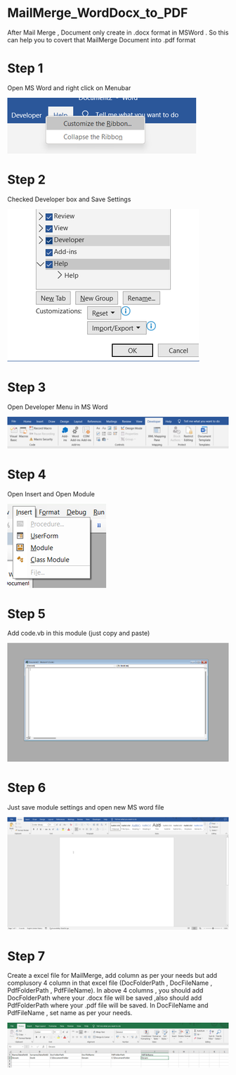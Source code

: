 # MailMerge_WordDocx_to_PDF

After Mail Merge , Document only create in .docx format in MSWord . So this can help you to covert that MailMerge Document into .pdf format

# Step 1

Open MS Word and right click on Menubar

![alt text](https://github.com/devamdoshi212/MailMerge_WordDocx_to_PDF/blob/main/instruction_with_screenshots/step1.png?raw=true)

# Step 2

Checked Developer box and Save Settings

![alt text](https://github.com/devamdoshi212/MailMerge_WordDocx_to_PDF/blob/main/instruction_with_screenshots/step2.png?raw=true)

# Step 3

Open Developer Menu in MS Word

![alt text](https://github.com/devamdoshi212/MailMerge_WordDocx_to_PDF/blob/main/instruction_with_screenshots/step3.png?raw=true)

# Step 4

Open Insert and Open Module

![alt text](https://github.com/devamdoshi212/MailMerge_WordDocx_to_PDF/blob/main/instruction_with_screenshots/step4.png?raw=true)

# Step 5

Add code.vb in this module (just copy and paste)

![alt text](https://github.com/devamdoshi212/MailMerge_WordDocx_to_PDF/blob/main/instruction_with_screenshots/step5.png?raw=true)

# Step 6

Just save module settings and open new MS word file

![alt text](https://github.com/devamdoshi212/MailMerge_WordDocx_to_PDF/blob/main/instruction_with_screenshots/step6.png?raw=true)

# Step 7

Create a excel file for MailMerge, add column as per your needs but add complusory 4 column in that excel file (DocFolderPath , DocFileName , PdfFolderPath , PdfFileName).
In above 4 columns , you should add DocFolderPath where your .docx file will be saved ,also should add PdfFolderPath where your .pdf file will be saved.
In DocFileName and PdfFileName , set name as per your needs.

![alt text](https://github.com/devamdoshi212/MailMerge_WordDocx_to_PDF/blob/main/instruction_with_screenshots/step7.png?raw=true)
